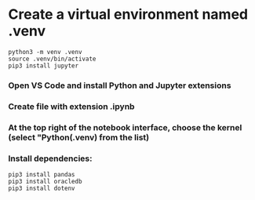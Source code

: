 # Create a virtual environment named .venv

```
python3 -m venv .venv
source .venv/bin/activate
pip3 install jupyter
```

### Open VS Code and install Python and Jupyter extensions

### Create file with extension .ipynb

### At the top right of the notebook interface, choose the kernel (select "Python(.venv) from the list)

### Install dependencies:

```
pip3 install pandas
pip3 install oracledb
pip3 install dotenv
```
